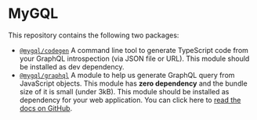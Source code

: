 # MyGQL

This repository contains the following two packages:

- [`@mygql/codegen`](./packages/codegen/) A command line tool to generate TypeScript code from your GraphQL introspection (via JSON file or URL). This module should be installed as dev dependency.
- [`@mygql/graphql`](./packages/graphql/) A module to help us generate GraphQL query from JavaScript objects. This module has **zero dependency** and the bundle size of it is small (under 3kB). This module should be installed as dependency for your web application. You can click here to [read the docs on GitHub](./packages/graphql/README.md).
